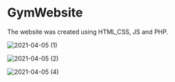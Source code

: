 # GymWebsite

The website was created using HTML,CSS, JS and PHP.

![2021-04-05 (1)](https://user-images.githubusercontent.com/51732423/113614778-36c0f780-9653-11eb-9f55-831df24c86ac.png)

![2021-04-05 (2)](https://user-images.githubusercontent.com/51732423/113614940-81db0a80-9653-11eb-9af5-43251c26a381.png)

![2021-04-05 (4)](https://user-images.githubusercontent.com/51732423/113615220-e007ed80-9653-11eb-93cf-e41650a9720c.png)
